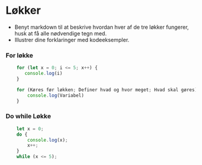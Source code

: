 # Løkker #

* Benyt markdown til at beskrive hvordan hver af de tre løkker fungerer, husk at få alle nødvendige tegn med.
* Illustrer dine forklaringer med kodeeksempler.

### For løkke ###
```javascript
    for (let x = 0; i <= 5; x++) {
       console.log(i)
    }

    for (Køres før løkken; Definer hvad og hvor meget; Hvad skal gøres) {
        console.log(Variabel)
    }
```

### Do while Løkke ###
```javascript
    let x = 0;
    do {
        console.log(x);
        x++;
    } 
    while (x <= 5); 
```